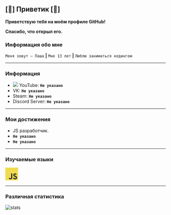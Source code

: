 ## [👋] Приветик [👋]

__**Приветствую тебя на мoём профиле GitHub!**__

__**Спасибо, что открыл его.**__

### Информация обо мне
`Меня зовут — Паша` **|** 
`Мне 13 лет` **|** 
`Люблю заниматься кодингом`

---
### Информация
- <img height="15" src="https://cdn.icon-icons.com/icons2/836/PNG/512/Youtube_icon-icons.com_66802.png"> YouTube: __**``Не указано``**__
- VK: __**``Не указано``**__
- Steam: __**``Не указано``**__
- Discord Server: __**``Не указано``**__

---
### Мои достижения
- JS разработчик.
- __**``Не указано``**__
- __**``Не указано``**__

---
### **Изучаемые языки**

<img height="40" src="https://raw.githubusercontent.com/github/explore/80688e429a7d4ef2fca1e82350fe8e3517d3494d/topics/javascript/javascript.png">

---
### **Различная статистика**

![stats](https://github-readme-stats.vercel.app/api?username=ViNardle&show_icons=true&theme=dark&locale=ru)
<br />
<a href="https://wakatime.com/@ViNardle">
</a>
